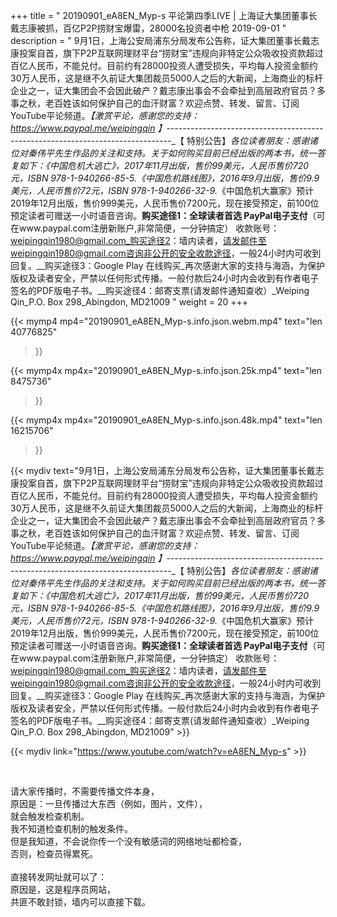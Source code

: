+++
title = " 20190901_eA8EN_Myp-s 平论第四季LIVE | 上海证大集团董事长戴志康被抓，百亿P2P捞财宝爆雷，28000名投资者中枪 2019-09-01 "
description = " 9月1日，上海公安局浦东分局发布公告称，证大集团董事长戴志康投案自首，旗下P2P互联网理财平台“捞财宝”违规向非特定公众吸收投资款超过百亿人民币，不能兑付。目前约有28000投资人遭受损失，平均每人投资金额约30万人民币，这是继不久前证大集团裁员5000人之后的大新闻，上海商业的标杆企业之一，证大集团会不会因此破产？戴志康出事会不会牵扯到高层政府官员？多事之秋，老百姓该如何保护自己的血汗财富？欢迎点赞、转发、留言、订阅YouTube平论频道。_【激赏平论，感谢您的支持：https://www.paypal.me/weipingqin 】_-------------------------------------------------------------------------------_【 特别公告】_各位读者朋友：_感谢诸位对秦伟平先生作品的关注和支持。_关于如何购买目前已经出版的两本书，统一答复如下：_《中国危机大逃亡》，2017年11月出版，售价99美元，人民币售价720元，ISBN 978-1-940266-85-5._《中国危机路线图》，2016年9月出版，售价9.9美元，人民币售价72元，ISBN 978-1-940266-32-9._《中国危机大赢家》预计2019年12月出版，售价999美元，人民币售价7200元，现在接受预定，前100位预定读者可赠送一小时语音咨询。__购买途径1：全球读者首选 PayPal电子支付__（可在www.paypal.com注册新账户,非常简便，一分钟搞定）     收款账号：weipingqin1980@gmail.com_购买途径2：墙内读者，请发邮件至weipingqin1980@gmail.com咨询非公开的安全收款途径，一般24小时内可收到回复。__购买途径3：Google Play 在线购买_再次感谢大家的支持与海涵，为保护版权及读者安全，严禁以任何形式传播。一般付款后24小时内会收到有作者电子签名的PDF版电子书。__购买途径4：邮寄支票(请发邮件通知查收）_Weiping Qin_P.O. Box 298_Abingdon, MD21009 "
weight = 20
+++

{{< mymp4 mp4="20190901_eA8EN_Myp-s.info.json.webm.mp4" 
text="len 40776825"
>}}

{{< mymp4x  mp4x="20190901_eA8EN_Myp-s.info.json.25k.mp4"
text="len 8475736"
>}}

{{< mymp4x  mp4x="20190901_eA8EN_Myp-s.info.json.48k.mp4"
text="len 16215706"
>}}


{{< mydiv text="9月1日，上海公安局浦东分局发布公告称，证大集团董事长戴志康投案自首，旗下P2P互联网理财平台“捞财宝”违规向非特定公众吸收投资款超过百亿人民币，不能兑付。目前约有28000投资人遭受损失，平均每人投资金额约30万人民币，这是继不久前证大集团裁员5000人之后的大新闻，上海商业的标杆企业之一，证大集团会不会因此破产？戴志康出事会不会牵扯到高层政府官员？多事之秋，老百姓该如何保护自己的血汗财富？欢迎点赞、转发、留言、订阅YouTube平论频道。_【激赏平论，感谢您的支持：https://www.paypal.me/weipingqin 】_-------------------------------------------------------------------------------_【 特别公告】_各位读者朋友：_感谢诸位对秦伟平先生作品的关注和支持。_关于如何购买目前已经出版的两本书，统一答复如下：_《中国危机大逃亡》，2017年11月出版，售价99美元，人民币售价720元，ISBN 978-1-940266-85-5._《中国危机路线图》，2016年9月出版，售价9.9美元，人民币售价72元，ISBN 978-1-940266-32-9._《中国危机大赢家》预计2019年12月出版，售价999美元，人民币售价7200元，现在接受预定，前100位预定读者可赠送一小时语音咨询。__购买途径1：全球读者首选 PayPal电子支付__（可在www.paypal.com注册新账户,非常简便，一分钟搞定）     收款账号：weipingqin1980@gmail.com_购买途径2：墙内读者，请发邮件至weipingqin1980@gmail.com咨询非公开的安全收款途径，一般24小时内可收到回复。__购买途径3：Google Play 在线购买_再次感谢大家的支持与海涵，为保护版权及读者安全，严禁以任何形式传播。一般付款后24小时内会收到有作者电子签名的PDF版电子书。__购买途径4：邮寄支票(请发邮件通知查收）_Weiping Qin_P.O. Box 298_Abingdon, MD21009" >}}
<br>

{{< mydiv link="https://www.youtube.com/watch?v=eA8EN_Myp-s" >}}


<br>

请大家传播时，不需要传播文件本身，<br>
原因是：一旦传播过大东西（例如，图片，文件），<br>
就会触发检查机制。<br>
我不知道检查机制的触发条件。<br>
但是我知道，不会说你传一个没有敏感词的网络地址都检查，<br>
否则，检查员得累死。<br><br>
直接转发网址就可以了：<br>
原因是，这是程序员网站，<br>
共匪不敢封锁，墙内可以直接下载。


